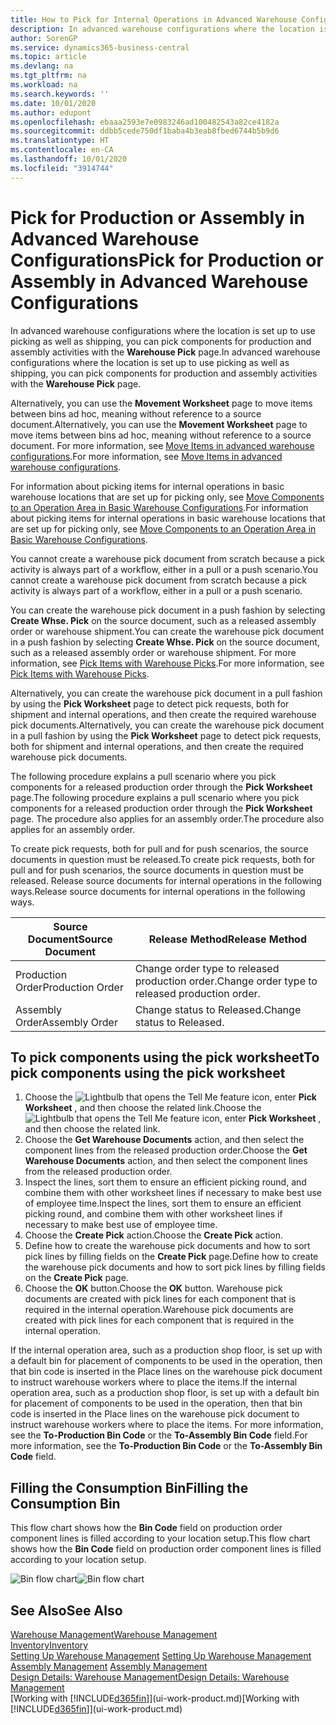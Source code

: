 ```yaml
---
title: How to Pick for Internal Operations in Advanced Warehouse Configurations | Microsoft Docs
description: In advanced warehouse configurations where the location is set up to use picking as well as shipping, you can pick components for production and assembly activities with the **Warehouse Pick** page.
author: SorenGP
ms.service: dynamics365-business-central
ms.topic: article
ms.devlang: na
ms.tgt_pltfrm: na
ms.workload: na
ms.search.keywords: ''
ms.date: 10/01/2020
ms.author: edupont
ms.openlocfilehash: ebaaa2593e7e0983246ad100482543a82ce4182a
ms.sourcegitcommit: ddbb5cede750df1baba4b3eab8fbed6744b5b9d6
ms.translationtype: HT
ms.contentlocale: en-CA
ms.lasthandoff: 10/01/2020
ms.locfileid: "3914744"
---
```

# <a name="pick-for-production-or-assembly-in-advanced-warehouse-configurations"></a><span data-ttu-id="2ced4-103">Pick for Production or Assembly in Advanced Warehouse Configurations</span><span class="sxs-lookup"><span data-stu-id="2ced4-103">Pick for Production or Assembly in Advanced Warehouse Configurations</span></span>
<span data-ttu-id="2ced4-104">In advanced warehouse configurations where the location is set up to use picking as well as shipping, you can pick components for production and assembly activities with the **Warehouse Pick** page.</span><span class="sxs-lookup"><span data-stu-id="2ced4-104">In advanced warehouse configurations where the location is set up to use picking as well as shipping, you can pick components for production and assembly activities with the **Warehouse Pick** page.</span></span>  

<span data-ttu-id="2ced4-105">Alternatively, you can use the **Movement Worksheet** page to move items between bins ad hoc, meaning without reference to a source document.</span><span class="sxs-lookup"><span data-stu-id="2ced4-105">Alternatively, you can use the **Movement Worksheet** page to move items between bins ad hoc, meaning without reference to a source document.</span></span> <span data-ttu-id="2ced4-106">For more information, see [Move Items in advanced warehouse configurations](warehouse-how-to-move-items-in-advanced-warehousing.md).</span><span class="sxs-lookup"><span data-stu-id="2ced4-106">For more information, see [Move Items in advanced warehouse configurations](warehouse-how-to-move-items-in-advanced-warehousing.md).</span></span>  

<span data-ttu-id="2ced4-107">For information about picking items for internal operations in basic warehouse locations that are set up for picking only, see [Move Components to an Operation Area in Basic Warehouse Configurations](warehouse-how-to-move-components-to-an-operation-area-in-basic-warehousing.md).</span><span class="sxs-lookup"><span data-stu-id="2ced4-107">For information about picking items for internal operations in basic warehouse locations that are set up for picking only, see [Move Components to an Operation Area in Basic Warehouse Configurations](warehouse-how-to-move-components-to-an-operation-area-in-basic-warehousing.md).</span></span>  

<span data-ttu-id="2ced4-108">You cannot create a warehouse pick document from scratch because a pick activity is always part of a workflow, either in a pull or a push scenario.</span><span class="sxs-lookup"><span data-stu-id="2ced4-108">You cannot create a warehouse pick document from scratch because a pick activity is always part of a workflow, either in a pull or a push scenario.</span></span>  

<span data-ttu-id="2ced4-109">You can create the warehouse pick document in a push fashion by selecting **Create Whse. Pick** on the source document, such as a released assembly order or warehouse shipment.</span><span class="sxs-lookup"><span data-stu-id="2ced4-109">You can create the warehouse pick document in a push fashion by selecting **Create Whse. Pick** on the source document, such as a released assembly order or warehouse shipment.</span></span> <span data-ttu-id="2ced4-110">For more information, see [Pick Items with Warehouse Picks](warehouse-how-to-pick-items-for-warehouse-shipment.md).</span><span class="sxs-lookup"><span data-stu-id="2ced4-110">For more information, see [Pick Items with Warehouse Picks](warehouse-how-to-pick-items-for-warehouse-shipment.md).</span></span>  

<span data-ttu-id="2ced4-111">Alternatively, you can create the warehouse pick document in a pull fashion by using the **Pick Worksheet** page to detect pick requests, both for shipment and internal operations, and then create the required warehouse pick documents.</span><span class="sxs-lookup"><span data-stu-id="2ced4-111">Alternatively, you can create the warehouse pick document in a pull fashion by using the **Pick Worksheet** page to detect pick requests, both for shipment and internal operations, and then create the required warehouse pick documents.</span></span>  

<span data-ttu-id="2ced4-112">The following procedure explains a pull scenario where you pick components for a released production order through the **Pick Worksheet** page.</span><span class="sxs-lookup"><span data-stu-id="2ced4-112">The following procedure explains a pull scenario where you pick components for a released production order through the **Pick Worksheet** page.</span></span> <span data-ttu-id="2ced4-113">The procedure also applies for an assembly order.</span><span class="sxs-lookup"><span data-stu-id="2ced4-113">The procedure also applies for an assembly order.</span></span>  

<span data-ttu-id="2ced4-114">To create pick requests, both for pull and for push scenarios, the source documents in question must be released.</span><span class="sxs-lookup"><span data-stu-id="2ced4-114">To create pick requests, both for pull and for push scenarios, the source documents in question must be released.</span></span> <span data-ttu-id="2ced4-115">Release source documents for internal operations in the following ways.</span><span class="sxs-lookup"><span data-stu-id="2ced4-115">Release source documents for internal operations in the following ways.</span></span>  

|<span data-ttu-id="2ced4-116">Source Document</span><span class="sxs-lookup"><span data-stu-id="2ced4-116">Source Document</span></span>|<span data-ttu-id="2ced4-117">Release Method</span><span class="sxs-lookup"><span data-stu-id="2ced4-117">Release Method</span></span>|  
|---------------------|--------------------|  
|<span data-ttu-id="2ced4-118">Production Order</span><span class="sxs-lookup"><span data-stu-id="2ced4-118">Production Order</span></span>|<span data-ttu-id="2ced4-119">Change order type to released production order.</span><span class="sxs-lookup"><span data-stu-id="2ced4-119">Change order type to released production order.</span></span>|  
|<span data-ttu-id="2ced4-120">Assembly Order</span><span class="sxs-lookup"><span data-stu-id="2ced4-120">Assembly Order</span></span>|<span data-ttu-id="2ced4-121">Change status to Released.</span><span class="sxs-lookup"><span data-stu-id="2ced4-121">Change status to Released.</span></span>|  

## <a name="to-pick-components-using-the-pick-worksheet"></a><span data-ttu-id="2ced4-122">To pick components using the pick worksheet</span><span class="sxs-lookup"><span data-stu-id="2ced4-122">To pick components using the pick worksheet</span></span>  
1.  <span data-ttu-id="2ced4-123">Choose the ![Lightbulb that opens the Tell Me feature](media/ui-search/search_small.png "Tell me what you want to do") icon, enter **Pick Worksheet** , and then choose the related link.</span><span class="sxs-lookup"><span data-stu-id="2ced4-123">Choose the ![Lightbulb that opens the Tell Me feature](media/ui-search/search_small.png "Tell me what you want to do") icon, enter **Pick Worksheet** , and then choose the related link.</span></span>  
2.  <span data-ttu-id="2ced4-124">Choose the **Get Warehouse Documents** action, and then select the component lines from the released production order.</span><span class="sxs-lookup"><span data-stu-id="2ced4-124">Choose the **Get Warehouse Documents** action, and then select the component lines from the released production order.</span></span>  
3.  <span data-ttu-id="2ced4-125">Inspect the lines, sort them to ensure an efficient picking round, and combine them with other worksheet lines if necessary to make best use of employee time.</span><span class="sxs-lookup"><span data-stu-id="2ced4-125">Inspect the lines, sort them to ensure an efficient picking round, and combine them with other worksheet lines if necessary to make best use of employee time.</span></span>  
4.  <span data-ttu-id="2ced4-126">Choose the **Create Pick** action.</span><span class="sxs-lookup"><span data-stu-id="2ced4-126">Choose the **Create Pick** action.</span></span>  
5.  <span data-ttu-id="2ced4-127">Define how to create the warehouse pick documents and how to sort pick lines by filling fields on the **Create Pick** page.</span><span class="sxs-lookup"><span data-stu-id="2ced4-127">Define how to create the warehouse pick documents and how to sort pick lines by filling fields on the **Create Pick** page.</span></span>  
6.  <span data-ttu-id="2ced4-128">Choose the **OK** button.</span><span class="sxs-lookup"><span data-stu-id="2ced4-128">Choose the **OK** button.</span></span> <span data-ttu-id="2ced4-129">Warehouse pick documents are created with pick lines for each component that is required in the internal operation.</span><span class="sxs-lookup"><span data-stu-id="2ced4-129">Warehouse pick documents are created with pick lines for each component that is required in the internal operation.</span></span>  

<span data-ttu-id="2ced4-130">If the internal operation area, such as a production shop floor, is set up with a default bin for placement of components to be used in the operation, then that bin code is inserted in the Place lines on the warehouse pick document to instruct warehouse workers where to place the items.</span><span class="sxs-lookup"><span data-stu-id="2ced4-130">If the internal operation area, such as a production shop floor, is set up with a default bin for placement of components to be used in the operation, then that bin code is inserted in the Place lines on the warehouse pick document to instruct warehouse workers where to place the items.</span></span> <span data-ttu-id="2ced4-131">For more information, see the **To-Production Bin Code** or the **To-Assembly Bin Code** field.</span><span class="sxs-lookup"><span data-stu-id="2ced4-131">For more information, see the **To-Production Bin Code** or the **To-Assembly Bin Code** field.</span></span>

## <a name="filling-the-consumption-bin"></a><span data-ttu-id="2ced4-132">Filling the Consumption Bin</span><span class="sxs-lookup"><span data-stu-id="2ced4-132">Filling the Consumption Bin</span></span>
<span data-ttu-id="2ced4-133">This flow chart shows how the **Bin Code** field on production order component lines is filled according to your location setup.</span><span class="sxs-lookup"><span data-stu-id="2ced4-133">This flow chart shows how the **Bin Code** field on production order component lines is filled according to your location setup.</span></span>

<span data-ttu-id="2ced4-134">![Bin flow chart](media/binflow.png "BinFlow")</span><span class="sxs-lookup"><span data-stu-id="2ced4-134">![Bin flow chart](media/binflow.png "BinFlow")</span></span>  

## <a name="see-also"></a><span data-ttu-id="2ced4-135">See Also</span><span class="sxs-lookup"><span data-stu-id="2ced4-135">See Also</span></span>
[<span data-ttu-id="2ced4-136">Warehouse Management</span><span class="sxs-lookup"><span data-stu-id="2ced4-136">Warehouse Management</span></span>](warehouse-manage-warehouse.md)  
[<span data-ttu-id="2ced4-137">Inventory</span><span class="sxs-lookup"><span data-stu-id="2ced4-137">Inventory</span></span>](inventory-manage-inventory.md)  
<span data-ttu-id="2ced4-138">[Setting Up Warehouse Management](warehouse-setup-warehouse.md)   </span><span class="sxs-lookup"><span data-stu-id="2ced4-138">[Setting Up Warehouse Management](warehouse-setup-warehouse.md)   </span></span>  
<span data-ttu-id="2ced4-139">[Assembly Management](assembly-assemble-items.md)  </span><span class="sxs-lookup"><span data-stu-id="2ced4-139">[Assembly Management](assembly-assemble-items.md)  </span></span>  
[<span data-ttu-id="2ced4-140">Design Details: Warehouse Management</span><span class="sxs-lookup"><span data-stu-id="2ced4-140">Design Details: Warehouse Management</span></span>](design-details-warehouse-management.md)  
<span data-ttu-id="2ced4-141">[Working with [!INCLUDE[d365fin](includes/d365fin_md.md)]](ui-work-product.md)</span><span class="sxs-lookup"><span data-stu-id="2ced4-141">[Working with [!INCLUDE[d365fin](includes/d365fin_md.md)]](ui-work-product.md)</span></span>
